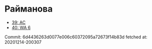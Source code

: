 # Райманова
- [39: AC](39.md)
- [40: WA 6](40.md)

Commit: 6d4436263d0077e006c60372095a72673f14b83d
 fetched at: 20201214-200307
